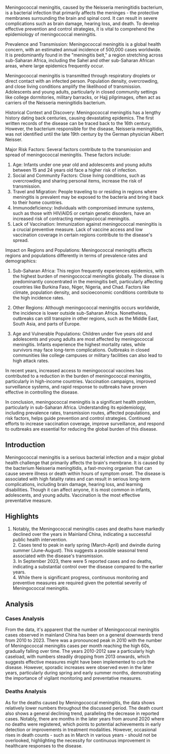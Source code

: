 Meningococcal meningitis, caused by the Neisseria meningitidis bacterium, is a bacterial infection that primarily affects the meninges - the protective membranes surrounding the brain and spinal cord. It can result in severe complications such as brain damage, hearing loss, and death. To develop effective prevention and control strategies, it is vital to comprehend the epidemiology of meningococcal meningitis.

Prevalence and Transmission:
Meningococcal meningitis is a global health concern, with an estimated annual incidence of 500,000 cases worldwide. It is predominantly found in the "meningitis belt," a region stretching across sub-Saharan Africa, including the Sahel and other sub-Saharan African areas, where large epidemics frequently occur.

Meningococcal meningitis is transmitted through respiratory droplets or direct contact with an infected person. Population density, overcrowding, and close living conditions amplify the likelihood of transmission. Adolescents and young adults, particularly in closed community settings like college dormitories, military barracks, or Hajj pilgrimages, often act as carriers of the Neisseria meningitidis bacterium.

Historical Context and Discovery:
Meningococcal meningitis has a lengthy history dating back centuries, causing devastating epidemics. The first written records of the disease can be traced back to the 16th century. However, the bacterium responsible for the disease, Neisseria meningitidis, was not identified until the late 19th century by the German physician Albert Neisser.

Major Risk Factors:
Several factors contribute to the transmission and spread of meningococcal meningitis. These factors include:

1. Age: Infants under one year old and adolescents and young adults between 15 and 24 years old face a higher risk of infection.
2. Social and Community Factors: Close living conditions, such as overcrowding and sharing personal items, increase the risk of transmission.
3. Travel and Migration: People traveling to or residing in regions where meningitis is prevalent may be exposed to the bacteria and bring it back to their home countries.
4. Immunodeficiency: Individuals with compromised immune systems, such as those with HIV/AIDS or certain genetic disorders, have an increased risk of contracting meningococcal meningitis.
5. Lack of Vaccination: Immunization against meningococcal meningitis is a crucial preventive measure. Lack of vaccine access and low vaccination coverage in certain regions contribute to the disease's spread.

Impact on Regions and Populations:
Meningococcal meningitis affects regions and populations differently in terms of prevalence rates and demographics:

1. Sub-Saharan Africa: This region frequently experiences epidemics, with the highest burden of meningococcal meningitis globally. The disease is predominantly concentrated in the meningitis belt, particularly affecting countries like Burkina Faso, Niger, Nigeria, and Chad. Factors like climate, population density, and socioeconomic conditions contribute to the high incidence rates.
   
2. Other Regions: Although meningococcal meningitis occurs worldwide, the incidence is lower outside sub-Saharan Africa. Nonetheless, outbreaks can still transpire in other regions, such as the Middle East, South Asia, and parts of Europe.

3. Age and Vulnerable Populations: Children under five years old and adolescents and young adults are most affected by meningococcal meningitis. Infants experience the highest mortality rates, while survivors may face long-term complications. Outbreaks in closed communities like college campuses or military facilities can also lead to high attack rates.

In recent years, increased access to meningococcal vaccines has contributed to a reduction in the burden of meningococcal meningitis, particularly in high-income countries. Vaccination campaigns, improved surveillance systems, and rapid response to outbreaks have proven effective in controlling the disease.

In conclusion, meningococcal meningitis is a significant health problem, particularly in sub-Saharan Africa. Understanding its epidemiology, including prevalence rates, transmission routes, affected populations, and risk factors, helps guide prevention and control strategies. Continued efforts to increase vaccination coverage, improve surveillance, and respond to outbreaks are essential for reducing the global burden of this disease.
## Introduction

Meningococcal meningitis is a serious bacterial infection and a major global health challenge that primarily affects the brain's membrane. It is caused by the bacterium Neisseria meningitidis, a fast-moving organism that can cause severe illness or death within hours of symptom onset. The disease is associated with high fatality rates and can result in serious long-term complications, including brain damage, hearing loss, and learning disabilities. Though it can affect anyone, it is most common in infants, adolescents, and young adults. Vaccination is the most effective preventative measure.

## Highlights

1. Notably, the Meningococcal meningitis cases and deaths have markedly declined over the years in Mainland China, indicating a successful public health intervention.<br/>2. Cases tend to peak in early spring (March-April) and dwindle during summer (June-August). This suggests a possible seasonal trend associated with the disease's transmission.<br/>3. In September 2023, there were 5 reported cases and no deaths, indicating a substantial control over the disease compared to the earlier years.<br/>4. While there is significant progress, continuous monitoring and preventive measures are required given the potential severity of Meningococcal meningitis.

## Analysis

### Cases Analysis
From the data, it's apparent that the number of Meningococcal meningitis cases observed in mainland China has been on a general downwards trend from 2010 to 2023. There was a pronounced peak in 2010 with the number of Meningococcal meningitis cases per month reaching the high 60s, gradually falling over time. The years 2010-2012 saw a particularly high caseload, with numbers steadily dropping from 2013 onwards, which suggests effective measures might have been implemented to curb the disease. However, sporadic increases were observed even in the later years, particularly during spring and early summer months, demonstrating the importance of vigilant monitoring and preventative measures.

### Deaths Analysis
As for the deaths caused by Meningococcal meningitis, the data shows relatively lower numbers throughout the discussed period. The death count also shows a general declining trend, paralleling the decrease in reported cases. Notably, there are months in the later years from around 2020 where no deaths were registered, which points to potential achievements in early detection or improvements in treatment modalities. However, occasional rises in death counts - such as in March in various years - should not be overlooked, highlighting the necessity for continuous improvement in healthcare responses to the disease.
